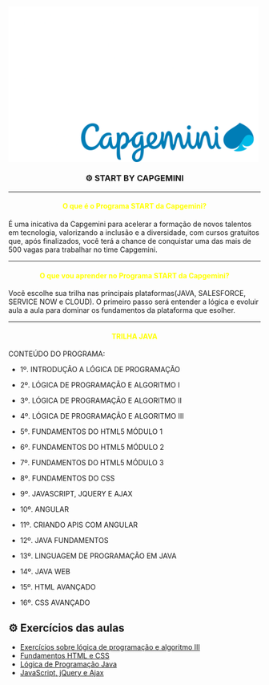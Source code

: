 <img align="center" width="500" src="https://github.com/Paulo-Ultra/Programa-Start-Capgemini/blob/main/logo.png" style="max-width:200%;">

<h3 align="center"> ⚙️
START BY CAPGEMINI

-------------------------------------------------------
</h3>

<h4 align="center" style="color:yellow">O que é o Programa START da Capgemini?</h4>
É uma inicativa da Capgemini para acelerar a formação de novos talentos em tecnologia, valorizando a inclusão e a diversidade, com cursos gratuitos que, após finalizados, você terá a chance de conquistar uma das mais de 500 vagas para trabalhar no time Capgemini.

---------------------------------------------------------------------------------
<h4 align="center" style="color:yellow">O que vou aprender no Programa START da Capgemini?</h4>
Você escolhe sua trilha nas principais plataformas(JAVA, SALESFORCE, SERVICE NOW e CLOUD). O primeiro passo será entender a lógica e evoluir aula a aula para dominar os fundamentos da plataforma que esolher.

-----------------------------------------------------------------
<h4 align="center" style="color:yellow">TRILHA JAVA</h4>
CONTEÚDO DO PROGRAMA:

- 1º. INTRODUÇÃO A LÓGICA DE PROGRAMAÇÃO

- 2º. LÓGICA DE PROGRAMAÇÃO E ALGORITMO I

- 3º. LÓGICA DE PROGRAMAÇÃO E ALGORITMO II

- 4º. LÓGICA DE PROGRAMAÇÃO E ALGORITMO III

- 5º. FUNDAMENTOS DO HTML5 MÓDULO 1

- 6º. FUNDAMENTOS DO HTML5 MÓDULO 2

- 7º. FUNDAMENTOS DO HTML5 MÓDULO 3

- 8º. FUNDAMENTOS DO CSS

- 9º. JAVASCRIPT, JQUERY E AJAX

- 10º. ANGULAR

- 11º. CRIANDO APIS COM ANGULAR

- 12º. JAVA FUNDAMENTOS

- 13º. LINGUAGEM DE PROGRAMAÇÃO EM JAVA

- 14º. JAVA WEB

- 15º. HTML AVANÇADO

- 16º. CSS AVANÇADO

## ⚙️ Exercícios das aulas

- [Exercícios sobre lógica de programação e algoritmo III](https://github.com/Paulo-Ultra/Programa-Start-Capgemini/tree/main/L%C3%B3gica%20de%20Programa%C3%A7%C3%A3o%20e%20Algoritmos%20III)
- [Fundamentos HTML e CSS](https://github.com/Paulo-Ultra/Programa-Start-Capgemini/tree/main/Fundamentos%20HTML%20Capgemini)
- [Lógica de Programação Java](https://github.com/Paulo-Ultra/Programa-Start-Capgemini/tree/main/Linguagem%20de%20Programa%C3%A7%C3%A3o%20Java)
- [JavaScript, jQuery e Ajax](https://github.com/Paulo-Ultra/Programa-Start-Capgemini/tree/main/JavaScript)



